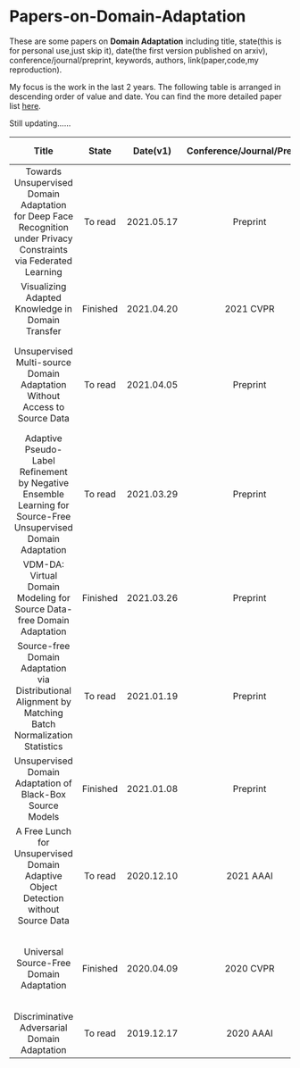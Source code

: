 # Papers-on-Domain-Adaptation
These are some papers on **Domain Adaptation** including title, state(this is for personal use,just skip it), date(the first version published on arxiv), conference/journal/preprint, keywords, authors, link(paper,code,my reproduction). 

My focus is the work in the last 2 years. The following table is arranged in descending order of value and date. You can find the more detailed paper list [here](https://www.aminer.cn/topic/60097fc592c7f9be2100b64c?f=zh). 

Still updating......

| Title | State | Date(v1) | Conference/Journal/Preprint | Keywords | Authors | Link(Paper,Code,My Reproduction) |
| :--------: | :----: | :----: | :----: | :----: | :----: | :----: |
|Towards Unsupervised Domain Adaptation for Deep Face Recognition under Privacy Constraints via Federated Learning|To read| 2021.05.17 |Preprint|SFUDA, Federated learning, Face recognition|Weiming Zhuang, Xin Gan, Yonggang Wen, Xuesen Zhang, Shuai Zhang, Shuai Yi|[paper](https://arxiv.org/abs/2105.07606)|
|Visualizing Adapted Knowledge in Domain Transfer|Finished| 2021.04.20 |2021 CVPR|UDA,SFIT,Close-Set|Yunzhong Hou, Liang Zheng|[paper](https://arxiv.org/abs/2104.10602),[code](https://github.com/hou-yz/DA_visualization) |
|Unsupervised Multi-source Domain Adaptation Without Access to Source Data|To read| 2021.04.05 |Preprint|SFUDA, Multi-source, Information maximation, Pseudo label|Sk Miraj Ahmed, Dripta S. Raychaudhuri, Sujoy Paul, Samet Oymak, Amit K. Roy-Chowdhury|[paper](https://arxiv.org/abs/2104.01845)|
|Adaptive Pseudo-Label Refinement by Negative Ensemble Learning for Source-Free Unsupervised Domain Adaptation |To read| 2021.03.29 |Preprint|SFUDA, Adaptive pseudo label refinement, Negative ensemble learning|Waqar Ahmed, Pietro Morerio, Vittorio Murino|[paper](https://arxiv.org/abs/2103.15973)|
|VDM-DA: Virtual Domain Modeling for Source Data-free Domain Adaptation|Finished| 2021.03.26 |Preprint|SFUDA, Virtual domain modeling|Jiayi Tian, Jing Zhang, Wen Li, Dong Xu|[paper](https://arxiv.org/abs/2103.14357)|
|Source-free Domain Adaptation via Distributional Alignment by Matching Batch Normalization Statistics|To read| 2021.01.19 |Preprint|SFUDA, Batch normalization|Masato Ishii,  Masashi Sugiyama|[paper](https://arxiv.org/abs/2101.10842)|
|Unsupervised Domain Adaptation of Black-Box Source Models|Finished| 2021.01.08 | Preprint | SFUDA,White-Box UDA(WBUDA),Black-Box UDA(B2UDA),Close-Set|Haojian Zhang,Yabin Zhang,Kui jia,Lei Zhang|[paper](https://arxiv.org/abs/2012.05400)|
|A Free Lunch for Unsupervised Domain Adaptive Object Detection without Source Data| To read |2020.12.10 | 2021 AAAI |SFUDA, Self-entropy-based, Object dectection|Xianfeng Li, Weijie Chen, Di Xie, Shicai Yang, Peng Yuan, Shiliang Pu, Yueting Zhuang|[paper](https://arxiv.org/abs/2004.04393)|
|Universal Source-Free Domain Adaptation|Finished| 2020.04.09 |2020 CVPR|Universal,SFUDA,Source Similarity Metric(SSM)|Jogendra Nath Kundu,Naveen Venkat,Rahul M V,R.Venkatesh Babu|[paper](https://arxiv.org/abs/2004.04393),[code](https://sites.google.com/view/usfda-cvpr2020)|
|Discriminative Adversarial Domain Adaptation|To read| 2019.12.17 |2020 AAAI|UDA,DADA,Close-Set,Partial-Set,Open-Set|Hui Tang,Kui Jia|[paper](https://arxiv.org/abs/1911.12036),[code](https://github.com/huitangtang/DADA-AAAI2020) |

